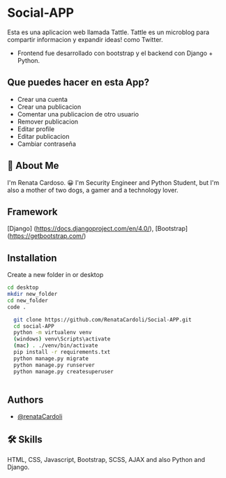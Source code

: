# Social-APP
Esta es una aplicacion web llamada Tattle. 
Tattle es un microblog para compartir informacion y expandir ideas! como Twitter. 

* Frontend fue desarrollado con bootstrap y el backend con Django + Python. 

## Que puedes hacer en esta App?
- Crear una cuenta
- Crear una publicacion
- Comentar una publicacion de otro usuario
- Remover publicacion 
- Editar profile
- Editar publicacion
- Cambiar contraseña

## 🚀 About Me
I'm Renata Cardoso. 😀
I'm Security Engineer and Python Student, but I'm also a mother of two dogs, a gamer and a technology lover.


## Framework 
[Django] (https://docs.djangoproject.com/en/4.0/),
[Bootstrap] (https://getbootstrap.com/)

## Installation
Create a new folder in or desktop 
```bash
cd desktop
mkdir new_folder
cd new_folder
code .
```

```bash
  git clone https://github.com/RenataCardoli/Social-APP.git
  cd social-APP
  python -m virtualenv venv
  (windows) venv\Scripts\activate
  (mac) . ./venv/bin/activate 
  pip install -r requirements.txt
  python manage.py migrate  
  python manage.py runserver 
  python manage.py createsuperuser
   
```
    
## Authors

- [@renataCardoli](https://github.com/RenataCardoli/)


## 🛠 Skills
HTML, CSS, Javascript, Bootstrap, SCSS, AJAX and also Python and Django. 

